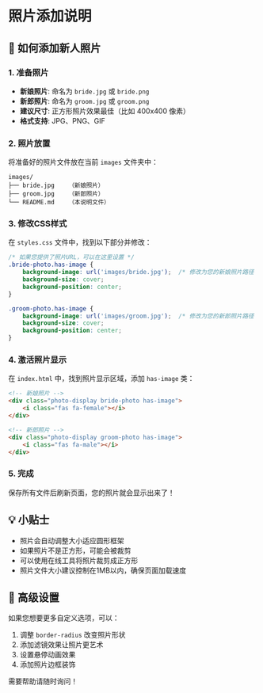 # 照片添加说明

## 📸 如何添加新人照片

### 1. 准备照片
- **新娘照片**: 命名为 `bride.jpg` 或 `bride.png`
- **新郎照片**: 命名为 `groom.jpg` 或 `groom.png`
- **建议尺寸**: 正方形照片效果最佳（比如 400x400 像素）
- **格式支持**: JPG、PNG、GIF

### 2. 照片放置
将准备好的照片文件放在当前 `images` 文件夹中：
```
images/
├── bride.jpg    （新娘照片）
├── groom.jpg    （新郎照片）
└── README.md    （本说明文件）
```

### 3. 修改CSS样式
在 `styles.css` 文件中，找到以下部分并修改：

```css
/* 如果您提供了照片URL，可以在这里设置 */
.bride-photo.has-image {
    background-image: url('images/bride.jpg');  /* 修改为您的新娘照片路径 */
    background-size: cover;
    background-position: center;
}

.groom-photo.has-image {
    background-image: url('images/groom.jpg');  /* 修改为您的新郎照片路径 */
    background-size: cover;
    background-position: center;
}
```

### 4. 激活照片显示
在 `index.html` 中，找到照片显示区域，添加 `has-image` 类：

```html
<!-- 新娘照片 -->
<div class="photo-display bride-photo has-image">
    <i class="fas fa-female"></i>
</div>

<!-- 新郎照片 -->
<div class="photo-display groom-photo has-image">
    <i class="fas fa-male"></i>
</div>
```

### 5. 完成
保存所有文件后刷新页面，您的照片就会显示出来了！

## 💡 小贴士
- 照片会自动调整大小适应圆形框架
- 如果照片不是正方形，可能会被裁剪
- 可以使用在线工具将照片裁剪成正方形
- 照片文件大小建议控制在1MB以内，确保页面加载速度

## 🔧 高级设置
如果您想要更多自定义选项，可以：
1. 调整 `border-radius` 改变照片形状
2. 添加滤镜效果让照片更艺术
3. 设置悬停动画效果
4. 添加照片边框装饰

需要帮助请随时询问！
